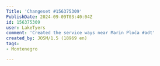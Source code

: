 ```yaml
---
Title: 'Changeset #156375309'
PublishDate: 2024-09-09T03:40:04Z
id: 156375309
user: LakeTyers
comment: 'Created the service ways near Marin Ploča #adt'
created_by: JOSM/1.5 (18969 en)
tags:
- Montenegro

---
```

